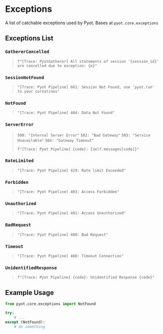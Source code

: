# Exceptions

A list of catchable exceptions used by Pyot. Bases at `pyot.core.exceptions`

## Exceptions List

### `GathererCancelled` <Badge type="error" text="Exception" vertical="middle" />
> `f"[Trace: PyotGatherer] All statements of session '{session_id}' are cancelled due to exception: {e}"`


### `SessionNotFound` <Badge type="error" text="Exception" vertical="middle" />
> `"[Trace: Pyot Pipeline] 661: Session Not Found, use 'pyot.run' to your coroutines"`


### `NotFound` <Badge type="error" text="Exception" vertical="middle" />
> `"[Trace: Pyot Pipeline] 404: Data Not Found"`
        
        
### `ServerError` <Badge type="error" text="Exception" vertical="middle" />
> `500: "Internal Server Error"`
> `502: "Bad Gateway"`
> `503: "Service Unavailable"`
> `504: "Gateway Timeout"`
>
> `f"[Trace: Pyot Pipeline] {code}: {self.messages[code]}"`
        

### `RateLimited` <Badge type="error" text="Exception" vertical="middle" />
> `"[Trace: Pyot Pipeline] 429: Rate limit Exceeded"`


### `Forbidden` <Badge type="error" text="Exception" vertical="middle" />
> `"[Trace: Pyot Pipeline] 403: Access Forbidden"`


### `Unauthorized` <Badge type="error" text="Exception" vertical="middle" />
> `"[Trace: Pyot Pipeline] 401: Access Unauthorized"`


### `BadRequest` <Badge type="error" text="Exception" vertical="middle" />
> `"[Trace: Pyot Pipeline] 400: Bad Request"`


### `Timeout` <Badge type="error" text="Exception" vertical="middle" />
> `"[Trace: Pyot Pipeline] 408: Timeout Connection"`


### `UnidentifiedResponse` <Badge type="error" text="Exception" vertical="middle" />
> `f"[Trace: Pyot Pipeline] {code}: Unidentified Response {code}"`


## Example Usage
```python
from pyot.core.exceptions import NotFound

try:
    # ...
except (NotFound):
    # do something
```